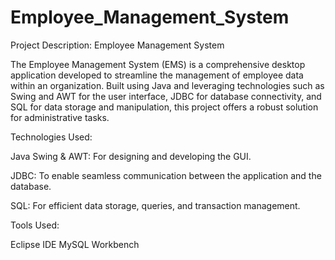 # Employee_Management_System

Project Description: Employee Management System

The Employee Management System (EMS) is a comprehensive desktop application developed to streamline the management of employee data within an organization. Built using Java and leveraging technologies such as Swing and AWT for the user interface, JDBC for database connectivity, and SQL for data storage and manipulation, this project offers a robust solution for administrative tasks.

Technologies Used:

Java Swing & AWT: For designing and developing the GUI.

JDBC: To enable seamless communication between the application and the database.

SQL: For efficient data storage, queries, and transaction management.

Tools Used:

Eclipse IDE
MySQL Workbench

